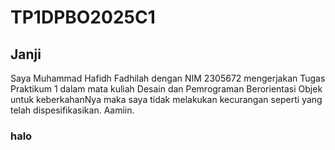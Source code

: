 # TP1DPBO2025C1

## Janji
Saya Muhammad Hafidh Fadhilah dengan NIM 2305672 mengerjakan Tugas Praktikum 1 dalam mata kuliah Desain dan Pemrograman Berorientasi Objek untuk keberkahanNya maka saya tidak melakukan kecurangan seperti yang telah dispesifikasikan. Aamiin.
### halo
